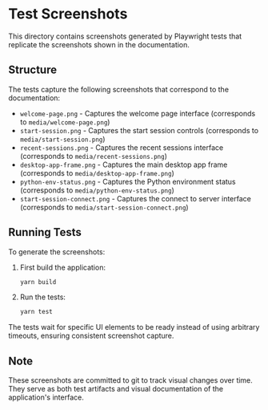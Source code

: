 # Test Screenshots

This directory contains screenshots generated by Playwright tests that replicate the screenshots shown in the documentation.

## Structure

The tests capture the following screenshots that correspond to the documentation:

- `welcome-page.png` - Captures the welcome page interface (corresponds to `media/welcome-page.png`)
- `start-session.png` - Captures the start session controls (corresponds to `media/start-session.png`)
- `recent-sessions.png` - Captures the recent sessions interface (corresponds to `media/recent-sessions.png`)
- `desktop-app-frame.png` - Captures the main desktop app frame (corresponds to `media/desktop-app-frame.png`)
- `python-env-status.png` - Captures the Python environment status (corresponds to `media/python-env-status.png`)
- `start-session-connect.png` - Captures the connect to server interface (corresponds to `media/start-session-connect.png`)

## Running Tests

To generate the screenshots:

1. First build the application:
   ```bash
   yarn build
   ```

2. Run the tests:
   ```bash
   yarn test
   ```

The tests wait for specific UI elements to be ready instead of using arbitrary timeouts, ensuring consistent screenshot capture.

## Note

These screenshots are committed to git to track visual changes over time. They serve as both test artifacts and visual documentation of the application's interface.